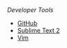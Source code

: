 _Developer Tools_

- [GitHub](technology/developer-tools/github.md)
- [Sublime Text 2](technology/developer-tools/sublime-text-2.md)
- [Vim](technology/developer-tools/vim.md)
